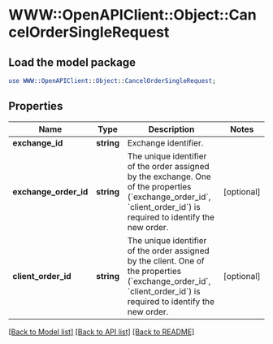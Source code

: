 # WWW::OpenAPIClient::Object::CancelOrderSingleRequest

## Load the model package
```perl
use WWW::OpenAPIClient::Object::CancelOrderSingleRequest;
```

## Properties
Name | Type | Description | Notes
------------ | ------------- | ------------- | -------------
**exchange_id** | **string** | Exchange identifier. | 
**exchange_order_id** | **string** | The unique identifier of the order assigned by the exchange. One of the properties (&#x60;exchange_order_id&#x60;, &#x60;client_order_id&#x60;) is required to identify the new order. | [optional] 
**client_order_id** | **string** | The unique identifier of the order assigned by the client. One of the properties (&#x60;exchange_order_id&#x60;, &#x60;client_order_id&#x60;) is required to identify the new order. | [optional] 

[[Back to Model list]](../README.md#documentation-for-models) [[Back to API list]](../README.md#documentation-for-api-endpoints) [[Back to README]](../README.md)


